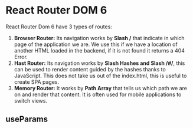 # React Router DOM 6

React Router Dom 6 have 3 types of routes:

1. **Browser Router:** Its navigation works by **Slash /** that indicate in which page of the application we are. We use this if we have a location of another HTML loaded in the backend, if it is not found it returns a 404 Error.
2. **Hast Router:** Its navigation works by **Slash Hashes and Slash /#/**, this can be used to render content guided by the hashes thanks to JavaScript. This does not take us out of the index.html, this is useful to create SPA pages.
3. **Memory Router:** It works by **Path Array** that tells us which path we are on and render that content. It is often used for mobile applications to switch views.

## useParams
